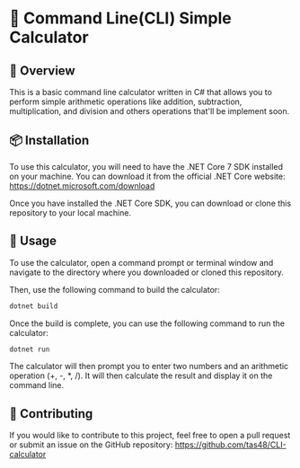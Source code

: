 # 🧮 Command Line(CLI) Simple Calculator

## 📖 Overview

This is a basic command line calculator written in C# that allows you to perform simple arithmetic operations like addition, subtraction, multiplication, and division and others operations that'll be implement soon.


## 📦 Installation

To use this calculator, you will need to have the .NET Core 7 SDK installed on your machine. You can download it from the official .NET Core website: https://dotnet.microsoft.com/download

Once you have installed the .NET Core SDK, you can download or clone this repository to your local machine.

## 🚀 Usage

To use the calculator, open a command prompt or terminal window and navigate to the directory where you downloaded or cloned this repository.

Then, use the following command to build the calculator:
  ```c#
dotnet build
```

Once the build is complete, you can use the following command to run the calculator:

```c#
dotnet run
```

The calculator will then prompt you to enter two numbers and an arithmetic operation (+, -, *, /). It will then calculate the result and display it on the command line.

## 🤝 Contributing

If you would like to contribute to this project, feel free to open a pull request or submit an issue on the GitHub repository: https://github.com/tas48/CLI-calculator

<!-- 
## 📝 License

This project is licensed by MIT -->



  